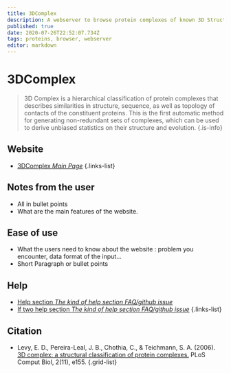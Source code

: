 ```yaml
---
title: 3DComplex
description: A webserver to browse protein complexes of known 3D Structure.
published: true
date: 2020-07-26T22:52:07.734Z
tags: proteins, browser, webserver
editor: markdown
---
```


# 3DComplex

> 3D Complex is a hierarchical classification of protein complexes that describes similarities in structure, sequence, as well as topology of contacts of the constituent proteins. This is the first automatic method for generating non-redundant sets of complexes, which can be used to derive unbiased statistics on their structure and evolution. 
{.is-info}



## Website 

- [3DComplex *Main Page*](https://shmoo.weizmann.ac.il/elevy/3dcomplexV6/Home.cgi)
{.links-list}


 ## Notes from the user
 
 - All in bullet points
 - What are the main features of the website.

 
 ## Ease of use

- What the users need to know about the website : problem you encounter, data format of the input...
- Short Paragraph or bullet points


## Help

- [Help section *The kind of help section FAQ/github issue*](https://url_of_the_help_page)
- [If two help section *The kind of help section FAQ/github issue*](https://url_of_the_help_page)
{.links-list}


## Citation 

- Levy, E. D., Pereira-Leal, J. B., Chothia, C., & Teichmann, S. A. (2006). [3D complex: a structural classification of protein complexes.](https://journals.plos.org/ploscompbiol/article?id=10.1371/journal.pcbi.0020155) PLoS Comput Biol, 2(11), e155.
{.grid-list}